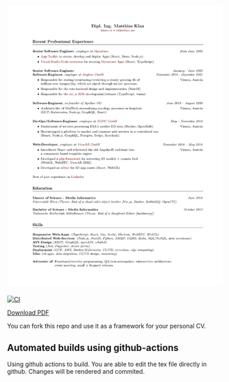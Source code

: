 ![Curriculum Vitae of Matthias Klan](https://github.com/mklan/cv/blob/master/cv.png?raw=true)
---

[![CI](https://github.com/mklan/cv/actions/workflows/blank.yml/badge.svg)](https://github.com/mklan/cv/actions/workflows/blank.yml)

[Download PDF](https://github.com/mklan/cv/raw/master/cv.pdf)

You can fork this repo and use it as a framework for your personal CV.

## Automated builds using github-actions

Using github actions to build. You are able to edit the tex file directly in github. Changes will be rendered and commited.
